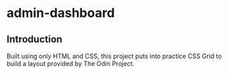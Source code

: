 # admin-dashboard
## Introduction
Built using only HTML and CSS, this project puts into practice CSS Grid to build a layout provided by The Odin Project.